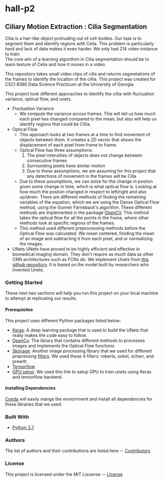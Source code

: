 # hall-p2

## Ciliary Motion Extraction : Cilia Segmentation
Cilia is a hair-like object protruding out of cell-bodies. Our task is to segment them and identify regions with Celia. This problem is particularly hard and lack of data makes it even harder. We only had 214 video instance to train.  
The core aim of a learning algorithim in Cilia segmentation should be to learn texture of Celia and how it moves in a video. 

This repository takes small video clips of cilla and returns segmetations of the frames to identify the location of the cillia. This project was created for CSCI 8360 Data Science Practicum at the University of Georgia. 

This project took different approaches to identify the cillia with fluctuation variance, optical flow, and unets. 
  * Fluctuation Variance
    * We compute the variance across frames. This will tell us how much each pixel has changed compared to the mean, but also will help us identify regions that could be Cillia. 
  * Optical Flow
    * This approach looks at two frames at a time to find movement of objects between them. It creates a 2D vector that shows the displacement of each pixel from frame to frame. 
    * Opitcal Flow has three assumptions: 
      1. The pixel intensities of objects does not change between consecutive frames
      2. Surrounding pixels have similar motion
      3. Due to these assumptions, we are assuming for this project that any detections of movement in the frames will be Cilla
    * Due to these assumptions, we can solve for the change in postion given some change in time, which is what optical flow is. Looking at how much the postion changed in respect to left/right and also up/down. There are different methods of finding the remaining variables of the equation, which we are using the Dense Optical Flow method, using the Gunner Farneback's algorithm. These different methods are implemented in the package [OpenCV](https://opencv.org/). This method takes the optical flow for all the points in the frame, where other methods look at specific regions of the frames. 
    * This method used different preprocessing methods before the Optical Flow was calculated. We mean centered, finiding the mean of an image and subtracting it from each pixel, and or normalizing the images. 
  * UNets
  UNets have proved to be highly efficient and effective in biomedical imaging domain. They don't require as much data as other CNN architectures such as FCNs do. 
We implement Unets from [this github repository](https://github.com/zhixuhao/unet). It is based on the model built by researchers who invented Unets. 

### Getting Started
These next two sections will help you run this project on your local machine to attempt at replicating our results. 

#### Prerequisites
This project uses different Python packages listed below:
  * [Keras](https://keras.io/): A deep learning package that is used to build the UNets that really makes the code easy to follow.
  * [OpenCv](https://opencv.org/): The library that contains different methods to processes images and implements the Optical Flow functions
  * [Skimage](https://scikit-image.org/): Another image processing library that we used for different prepressing [filters](http://scikit-image.org/docs/dev/api/skimage.filters.html). We used these 4 filters: roberts, sobel, scharr, and prewitt. 
 * [Tensorflow](https://www.tensorflow.org/)  
 * [GPU setup](https://medium.com/@raza.shahzad/setting-up-tensorflow-gpu-keras-in-conda-on-windows-10-75d4fd498198). We used this link to setup GPU to train unets using Keras and tensorflow backend. 
#### Installing Dependencies
[Conda](https://conda.io/en/latest/) will easily mange the enviornment and install all dependencies for these libraries that we used. 

### Built With
  * [Python 3.7](https://www.python.org/)

### Authors
The list of authors and their contributions are listed here -- [Contributors](CONTRIBUTORS.md)
### License
This project is licensed under the MIT Liscense -- [License](LICENSE)
